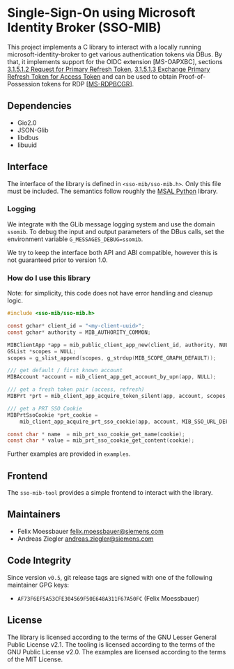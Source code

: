 # Single-Sign-On using Microsoft Identity Broker (SSO-MIB)

This project implements a C library to interact with a locally running microsoft-identity-broker to get various authentication tokens via DBus.
By that, it implements support for the OIDC extension [MS-OAPXBC], sections [3.1.5.1.2 Request for Primary Refresh Token](https://learn.microsoft.com/en-us/openspecs/windows_protocols/ms-oapxbc/d32d5cd0-05d4-4ec2-8bcc-ac29ce711c23), [3.1.5.1.3 Exchange Primary Refresh Token for Access Token](https://learn.microsoft.com/en-us/openspecs/windows_protocols/ms-oapxbc/06e2bf0d-8cea-4b11-ad78-d212330ebda9)
and can be used to obtain Proof-of-Possession tokens for RDP [[MS-RDPBCGR](https://learn.microsoft.com/en-us/openspecs/windows_protocols/ms-rdpbcgr/e967ebeb-9e9f-443e-857a-5208802943c2)].

## Dependencies

- Gio2.0
- JSON-Glib
- libdbus
- libuuid

## Interface

The interface of the library is defined in `<sso-mib/sso-mib.h>`. Only this file must be included.
The semantics follow roughly the [MSAL Python](https://msal-python.readthedocs.io/en/latest/) library.

### Logging

We integrate with the GLib message logging system and use the domain `ssomib`.
To debug the input and output parameters of the DBus calls, set the environment variable `G_MESSAGES_DEBUG=ssomib`.

We try to keep the interface both API and ABI compatible, however this is not guaranteed prior to version 1.0.

### How do I use this library

Note: for simplicity, this code does not have error handling and cleanup logic.

```c
#include <sso-mib/sso-mib.h>

const gchar* client_id = "<my-client-uuid>";
const gchar* authority = MIB_AUTHORITY_COMMON;

MIBClientApp *app = mib_public_client_app_new(client_id, authority, NULL, NULL);
GSList *scopes = NULL;
scopes = g_slist_append(scopes, g_strdup(MIB_SCOPE_GRAPH_DEFAULT));

/// get default / first known account
MIBAccount *account = mib_client_app_get_account_by_upn(app, NULL);

/// get a fresh token pair (access, refresh)
MIBPrt *prt = mib_client_app_acquire_token_silent(app, account, scopes, NULL, NULL, NULL);

/// get a PRT SSO Cookie
MIBPrtSsoCookie *prt_cookie =
    mib_client_app_acquire_prt_sso_cookie(app, account, MIB_SSO_URL_DEFAULT, scopes);

const char * name  = mib_prt_sso_cookie_get_name(cookie);
const char * value = mib_prt_sso_cookie_get_content(cookie);
```

Further examples are provided in `examples`.

## Frontend

The `sso-mib-tool` provides a simple frontend to interact with the library.

## Maintainers

- Felix Moessbauer <felix.moessbauer@siemens.com>
- Andreas Ziegler <andreas.ziegler@siemens.com>

## Code Integrity

Since version `v0.5`, git release tags are signed with one of the following maintainer GPG keys:

- `AF73F6EF5A53CFE304569F50E648A311F67A50FC` (Felix Moessbauer)

## License

The library is licensed according to the terms of the GNU Lesser General Public License v2.1.
The tooling is licensed according to the terms of the GNU Public License v2.0.
The examples are licensed according to the terms of the MIT License.

